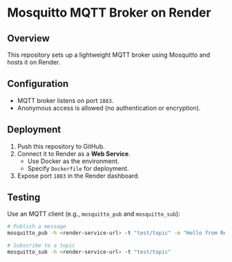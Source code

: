 # Mosquitto MQTT Broker on Render

## Overview
This repository sets up a lightweight MQTT broker using Mosquitto and hosts it on Render.

## Configuration
- MQTT broker listens on port `1883`.
- Anonymous access is allowed (no authentication or encryption).

## Deployment
1. Push this repository to GitHub.
2. Connect it to Render as a **Web Service**.
   - Use Docker as the environment.
   - Specify `Dockerfile` for deployment.
3. Expose port `1883` in the Render dashboard.

## Testing
Use an MQTT client (e.g., `mosquitto_pub` and `mosquitto_sub`):
```bash
# Publish a message
mosquitto_pub -h <render-service-url> -t "test/topic" -m "Hello from Render!"

# Subscribe to a topic
mosquitto_sub -h <render-service-url> -t "test/topic"

